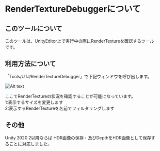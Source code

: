 # RenderTextureDebuggerについて 
## このツールについて

このツールは、UnityEditor上で実行中の際にRenderTextureを確認するツールです。

## 利用方法について

「Tools/UTJ/RenderTextureDebugger」で下記ウィンドウを呼び出します。<br />

![Alt text](/Documentation~/img/RenderTextureDebugger.png)
<br />

ここでRenderTextureの状況を確認することが可能になっています。<br />
1:表示するサイズを変更します <br />
2:表示するRenderTextureを名前でフィルタリングします<br />

## その他
Unity 2020.2以降ならば HDR画像の保存・及びDepthをHDR画像として保存することに対応しました。
